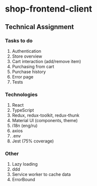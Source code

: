 # shop-frontend-client
## Technical Assignment

### Tasks to do
1. Authentication
2. Store overview
3. Cart interaction (add/remove item)
4. Purchasing from cart
5. Purchase history
6. Error page
7. Tests

### Technologies
1. React
2. TypeScript
3. Redux, redux-toolkit, redux-thunk
4. Material UI (components, theme)
5. i18n (eng/ru)
6. axios
7. .env
8. Jest (75% coverage)

### Other
1. Lazy loading
2. ddd
3. Service worker to cache data
4. ErrorBound